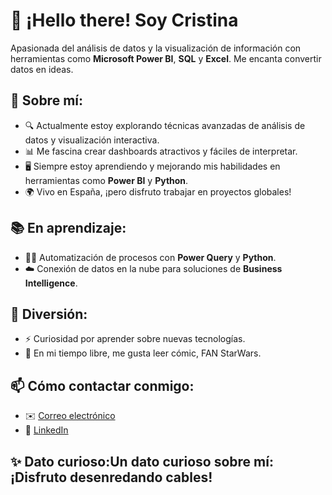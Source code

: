 

# 👋 ¡Hello there! Soy Cristina 

Apasionada del análisis de datos y la visualización de información con herramientas como **Microsoft Power BI**, **SQL** y **Excel**. Me encanta convertir datos en ideas.

## 🚀 Sobre mí:
- 🔍 Actualmente estoy explorando técnicas avanzadas de análisis de datos y visualización interactiva.
- 📊 Me fascina crear dashboards atractivos y fáciles de interpretar.
- 🖥️ Siempre estoy aprendiendo y mejorando mis habilidades en herramientas como **Power BI** y **Python**.
- 🌍 Vivo en España, ¡pero disfruto trabajar en proyectos globales!

## 📚 En aprendizaje:
- 👨‍💻 Automatización de procesos con **Power Query** y **Python**.
- ☁️ Conexión de datos en la nube para soluciones de **Business Intelligence**.

## 🌟 Diversión:
- ⚡ Curiosidad por aprender sobre nuevas tecnologías.
- 🎨 En mi tiempo libre, me gusta leer cómic, FAN StarWars.

## 📫 Cómo contactar conmigo:
- ✉️ [Correo electrónico](cris.puertascamarero@gmail.com)
- 💼 [LinkedIn](https://www.linkedin.com/in/cristina-puertas-camarero-8955a6349/)

## ✨ Dato curioso:Un dato curioso sobre mí: ¡Disfruto desenredando cables!

